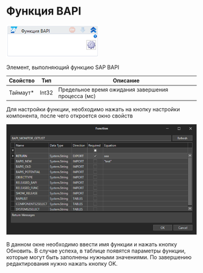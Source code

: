 # Функция BAPI

![](<../../../../.gitbook/assets/image (343).png>)

Элемент, выполняющий функцию SAP BAPI

| Свойство  | Тип   | Описание                                           |
| --------- | ----- | -------------------------------------------------- |
| Таймаут\* | Int32 | Предельное время ожидания завершения процесса (мс) |

Для настройки функции, необходимо нажать на кнопку настройки компонента, после чего откроется окно свойств

![](<../../../../.gitbook/assets/image (196).png>)

В данном окне необходимо ввести имя функции и нажать кнопку Обновить. В случае успеха, в таблице появятся параметры функции, которые могут быть заполнены нужными значениями. По завершению редактирования нужно нажать кнопку OK.
